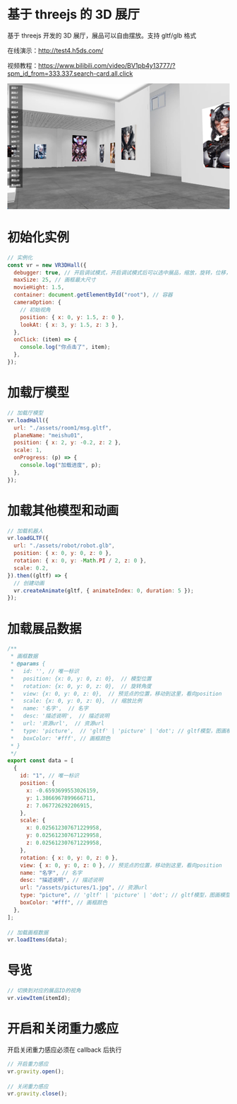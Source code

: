 # 基于 threejs 的 3D 展厅

基于 threejs 开发的 3D 展厅，展品可以自由摆放。支持 gltf/glb 格式

在线演示：http://test4.h5ds.com/

视频教程：https://www.bilibili.com/video/BV1pb4y13777/?spm_id_from=333.337.search-card.all.click

![图片](test.png)

# 初始化实例

```javascript
// 实例化
const vr = new VR3DHall({
  debugger: true, // 开启调试模式，开启调试模式后可以选中展品，缩放，旋转，位移，console.log中可以查看到数据
  maxSize: 25, // 画框最大尺寸
  movieHight: 1.5,
  container: document.getElementById("root"), // 容器
  cameraOption: {
    // 初始视角
    position: { x: 0, y: 1.5, z: 0 },
    lookAt: { x: 3, y: 1.5, z: 3 },
  },
  onClick: (item) => {
    console.log("你点击了", item);
  },
});
```

# 加载厅模型

```javascript
// 加载厅模型
vr.loadHall({
  url: "./assets/room1/msg.gltf",
  planeName: "meishu01",
  position: { x: 2, y: -0.2, z: 2 },
  scale: 1,
  onProgress: (p) => {
    console.log("加载进度", p);
  },
});
```

# 加载其他模型和动画

```javascript
// 加载机器人
vr.loadGLTF({
  url: "./assets/robot/robot.glb",
  position: { x: 0, y: 0, z: 0 },
  rotation: { x: 0, y: -Math.PI / 2, z: 0 },
  scale: 0.2,
}).then((gltf) => {
  // 创建动画
  vr.createAnimate(gltf, { animateIndex: 0, duration: 5 });
});
```

# 加载展品数据

```javascript
/**
 * 画框数据
 * @params {
 *   id: '', // 唯一标识
 *   position: {x: 0, y: 0, z: 0},  // 模型位置
 *   rotation: {x: 0, y: 0, z: 0},  // 旋转角度
 *   view: {x: 0, y: 0, z: 0},  // 预览点的位置，移动到这里，看向position
 *   scale: {x: 0, y: 0, z: 0},  // 缩放比例
 *   name: '名字',  // 名字
 *   desc: '描述说明',  // 描述说明
 *   url: '资源url',  // 资源url
 *   type: 'picture',  // 'gltf' | 'picture' | 'dot'; // gltf模型，图画模型，图画要自定义画框
 *   boxColor: '#fff', // 画框颜色
 * }
 */
export const data = [
  {
    id: "1", // 唯一标识
    position: {
      x: -0.6593699553026159,
      y: 1.3866967899666711,
      z: 7.067726292206915,
    },
    scale: {
      x: 0.025612307671229958,
      y: 0.025612307671229958,
      z: 0.025612307671229958,
    },
    rotation: { x: 0, y: 0, z: 0 },
    view: { x: 0, y: 0, z: 0 }, // 预览点的位置，移动到这里，看向position
    name: "名字", // 名字
    desc: "描述说明", // 描述说明
    url: "/assets/pictures/1.jpg", // 资源url
    type: "picture", // 'gltf' | 'picture' | 'dot'; // gltf模型，图画模型，图画要自定义画框
    boxColor: "#fff", // 画框颜色
  },
];

// 加载画框数据
vr.loadItems(data);
```

# 导览

```javascript
// 切换到对应的展品ID的视角
vr.viewItem(itemId);
```

# 开启和关闭重力感应

开启关闭重力感应必须在 callback 后执行

```javascript
// 开启重力感应
vr.gravity.open();

// 关闭重力感应
vr.gravity.close();
```
